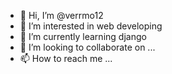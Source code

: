 - 👋 Hi, I’m @verrmo12
- 👀 I’m interested in web developing
- 🌱 I’m currently learning django
- 💞️ I’m looking to collaborate on ...
- 📫 How to reach me ...

<!---
verrmo12/verrmo12 is a ✨ special ✨ repository because its `README.md` (this file) appears on your GitHub profile.
You can click the Preview link to take a look at your changes.
--->
